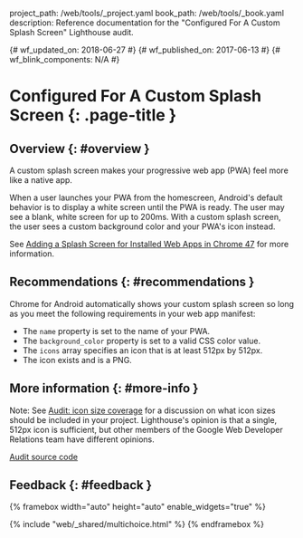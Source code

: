 project_path: /web/tools/_project.yaml
book_path: /web/tools/_book.yaml
description: Reference documentation for the "Configured For A Custom Splash Screen" Lighthouse audit.

{# wf_updated_on: 2018-06-27 #}
{# wf_published_on: 2017-06-13 #}
{# wf_blink_components: N/A #}

# Configured For A Custom Splash Screen  {: .page-title }

## Overview {: #overview }

A custom splash screen makes your progressive web app (PWA) feel more like a
native app.

When a user launches your PWA from the homescreen, Android's default behavior
is to display a white screen until the PWA is ready. The user may see a blank,
white screen for up to 200ms. With a custom splash screen, the user sees a
custom background color and your PWA's icon instead.

See [Adding a Splash Screen for Installed Web Apps in Chrome 47][splash]
for more information.

[splash]: /web/updates/2015/10/splashscreen

## Recommendations {: #recommendations }

Chrome for Android automatically shows your custom splash screen so long as
you meet the following requirements in your web app manifest:

* The `name` property is set to the name of your PWA.
* The `background_color` property is set to a valid CSS color value.
* The `icons` array specifies an icon that is at least 512px by 512px.
* The icon exists and is a PNG.

## More information {: #more-info }

Note: See [Audit: icon size coverage][discuss] for a discussion on what icon
sizes should be included in your project. Lighthouse's opinion is that a
single, 512px icon is sufficient, but other members of the Google Web
Developer Relations team have different opinions.

[discuss]: https://github.com/GoogleChrome/lighthouse/issues/291

[Audit source code][src]

[src]: https://github.com/GoogleChrome/lighthouse/blob/master/lighthouse-core/audits/splash-screen.js

## Feedback {: #feedback }

{% framebox width="auto" height="auto" enable_widgets="true" %}

<script>
var label = 'Custom Splash Screen / Helpful';
var url = 'https://github.com/google/webfundamentals/issues/new?title=[' +
      label + ']';
var feedback = {
  "category": "Lighthouse",
  "choices": [
    {
      "button": {
        "text": "This Doc Was Helpful"
      },
      "response": "Thanks for the feedback.",
      "analytics": {
        "label": label
      }
    },
    {
      "button": {
        "text": "This Doc Was Not Helpful"
      },
      "response": 'Sorry to hear that. Please <a href="' + url +
          '" target="_blank">open a GitHub issue</a> and tell us how to ' +
          'make it better.',
      "analytics": {
        "label": label,
        "value": 0
      }
    }
  ]
};
</script>

{% include "web/_shared/multichoice.html" %}
{% endframebox %}
